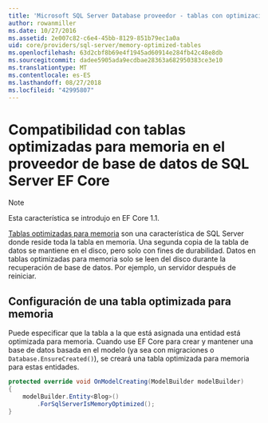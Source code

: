 ```yaml
---
title: 'Microsoft SQL Server Database proveedor - tablas con optimización para memoria: EF Core'
author: rowanmiller
ms.date: 10/27/2016
ms.assetid: 2e007c82-c6e4-45bb-8129-851b79ec1a0a
uid: core/providers/sql-server/memory-optimized-tables
ms.openlocfilehash: 63d2cbf8b69e4f1945ad60914e284fb42c48e8db
ms.sourcegitcommit: dadee5905ada9ecdbae28363a682950383ce3e10
ms.translationtype: MT
ms.contentlocale: es-ES
ms.lasthandoff: 08/27/2018
ms.locfileid: "42995807"
---
```

# <a name="memory-optimized-tables-support-in-sql-server-ef-core-database-provider"></a>Compatibilidad con tablas optimizadas para memoria en el proveedor de base de datos de SQL Server EF Core

> [!NOTE]  
>
> Esta característica se introdujo en EF Core 1.1.

[Tablas optimizadas para memoria](https://docs.microsoft.com/sql/relational-databases/in-memory-oltp/memory-optimized-tables) son una característica de SQL Server donde reside toda la tabla en memoria. Una segunda copia de la tabla de datos se mantiene en el disco, pero solo con fines de durabilidad. Datos en tablas optimizadas para memoria solo se leen del disco durante la recuperación de base de datos. Por ejemplo, un servidor después de reiniciar.

## <a name="configuring-a-memory-optimized-table"></a>Configuración de una tabla optimizada para memoria

Puede especificar que la tabla a la que está asignada una entidad está optimizada para memoria. Cuando use EF Core para crear y mantener una base de datos basada en el modelo (ya sea con migraciones o `Database.EnsureCreated()`), se creará una tabla optimizada para memoria para estas entidades.

``` csharp
protected override void OnModelCreating(ModelBuilder modelBuilder)
{
    modelBuilder.Entity<Blog>()
        .ForSqlServerIsMemoryOptimized();
}
```
